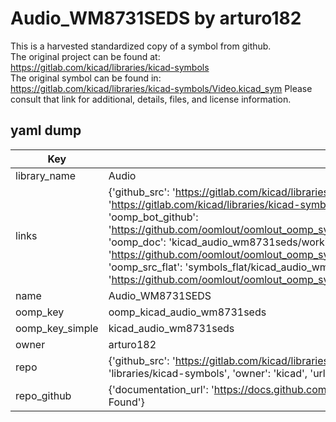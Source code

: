 # Audio_WM8731SEDS by arturo182  
This is a harvested standardized copy of a symbol from github.  
The original project can be found at:  
https://gitlab.com/kicad/libraries/kicad-symbols  
The original symbol can be found in:
https://gitlab.com/kicad/libraries/kicad-symbols/Video.kicad_sym
Please consult that link for additional, details, files, and license information.  
## yaml dump  
| Key | Value |  
| --- | --- |  
| library_name | Audio |  
| links | {'github_src': 'https://gitlab.com/kicad/libraries/kicad-symbols/Video.kicad_sym', 'github_src_repo': 'https://gitlab.com/kicad/libraries/kicad-symbols', 'oomp_bot': 'kicad_audio_wm8731seds/working', 'oomp_bot_github': 'https://github.com/oomlout/oomlout_oomp_symbol_bot/tree/main/kicad_audio_wm8731seds/working', 'oomp_doc': 'kicad_audio_wm8731seds/working', 'oomp_doc_github': 'https://github.com/oomlout/oomlout_oomp_symbol_doc/tree/main/kicad_audio_wm8731seds/working', 'oomp_src_flat': 'symbols_flat/kicad_audio_wm8731seds/working', 'oomp_src_flat_github': 'https://github.com/oomlout/oomlout_oomp_symbol_src/tree/main/kicad_audio_wm8731seds/working'} |  
| name | Audio_WM8731SEDS |  
| oomp_key | oomp_kicad_audio_wm8731seds |  
| oomp_key_simple | kicad_audio_wm8731seds |  
| owner | arturo182 |  
| repo | {'github_src': 'https://gitlab.com/kicad/libraries/kicad-symbols/Video.kicad_sym', 'name': 'libraries/kicad-symbols', 'owner': 'kicad', 'url': 'https://gitlab.com/kicad/libraries/kicad-symbols'} |  
| repo_github | {'documentation_url': 'https://docs.github.com/rest/repos/repos#get-a-repository', 'message': 'Not Found'} |  

